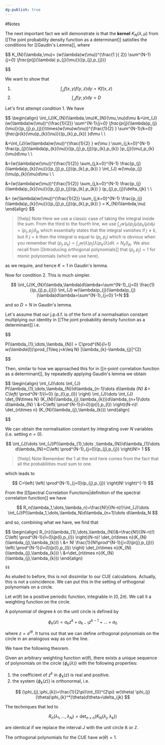 ```yaml
---
dg-publish: true
---
```

#Notes 

The next important fact we will demonstrate is that the **kernel** $K_{N}(\lambda,\mu)$ from [[The joint probability density function as a determinant]] satisfies the conditions for [[Gaudin's Lemma]], where

$$
K_{N}(\lambda,\mu)= (w(\lambda)w(\mu))^{\frac{1 }{ 2}} \sum^{N-1}_{j=0} \frac{p_{j}(\lambda) p_{j}(\mu)}{(p_{j},p_{j})}

$$

We want to show that 

1. $$\int_{J}f(x,y)f(y,z)dy=Kf(x,z)$$
2. $$\int_{J}f(y,y)dy=D$$

Let's first attempt condition 1. We have

$$
\begin{align}
\int_{J}K_{N}(\lambda,\mu)K_{N}(\mu,\nu)d\mu &=\int_{J}(w(\lambda)w(\mu))^{\frac{1}{2}} \sum^{N-1}_{j=0} \frac{p_{j}(\lambda)p_{j}(\mu)}{(p_{j},p_{j})}\times(w(\mu)w(\nu))^{\frac{1}{2} } \sum^{N-1}_{k=0} \frac{p_{k}(\mu)p_{k}(\nu)}{(p_{k},p_{k}) }d\mu \\ \\

&=\int_{J}(w(\lambda)w(\nu))^{\frac{1}{2} } w(\mu ) \sum_{j,k=0}^{N-1} \frac{p_{j}(\lambda)p_{k}(\nu)}{(p_{j},p_{j})(p_{k},p_{k}) }p_{j}(\mu),p_{k}(\mu)d\mu \\ \\

&=(w(\lambda)w(\mu))^{\frac{1}{2}} \sum_{j,k=0}^{N-1} \frac{p_{j}(\lambda)p_{k}(\nu)}{(p_{j},p_{j})(p_{k},p_{k}) } \int_{J} w(\mu)p_{j}(\mu)p_{k}(\mu)d\mu \\ \\

&=(w(\lambda)w(\mu))^{\frac{1}{2}} \sum_{j,k=0}^{N-1} \frac{p_{j}(\lambda)p_{k}(\nu)}{(p_{j},p_{j})(p_{k},p_{k}) } (p_{j},p_{j})\delta_{jk} \\ \\

&= (w(\lambda)w(\mu))^{\frac{1}{2}} \sum_{j,k=0}^{N-1} \frac{p_{j}(\lambda)p_{k}(\nu)}{(p_{j},p_{j})(p_{k},p_{k}) } = K_{N}(\lambda,\nu)
\end{align}
$$

> [!help] Note
> Here we use a classic case of taking the integral inside the sum. From the third to the fourth line, we use $\int_{J}w(\mu)p_{j}(\mu)p_{k}(\mu)d\mu=(p_{j},p_{j})\delta _{jk}$ which essentially states that the integral vanishes if $j \neq k$, but if $j=k$ then the integral is equal to $(p_{j}, p_{j})$ which is obvious when you remember that $(p_{j}, p_{k})=\int _{J} w(\lambda)p_{j}(\lambda)p_{k}(\lambda)d\lambda=N_{k} \delta_{jk}$. We also recall from [[Introducing orthogonal polynomials]] that $(p_{j},p_{j})=1$ for monic polynomials (which we use here).


as we require, and hence $K=1$ in Gaudin's lemma.

Now for condition 2. This is much simpler.

$$
\int_{J}K_{N}(\lambda,\lambda)d\lambda=\sum^{N-1}_{j=0} \frac{1}{(p_{j},p_{j})} \int_{J} w(\lambda)p_{j}(\lambda)p_{j}(\lambda)d\lambda=\sum^{N-1}_{j=0} 1=N
$$

and so $D=N$ in Gaudin's lemma. 

Let's assume that our j.p.d.f. is of the form of a normalisation constant multiplying our identity in [[The joint probability density function as a determinant]] i.e.

$$

P(\lambda_{1},\dots,\lambda_{N}) = C\prod^{N}_{l=1} w(\lambda_{l})\prod_{1\leq j<k\leq N} |\lambda_{k}-\lambda_{j}|^{2}

$$

Then, similar to how we approached this for in [[n-point correlation function as a determinant]], by repeatedly applying Gaudin's lemma we obtain 

$$
\begin{align}
\int_{J}\dots \int_{J} P(\lambda_{1},\dots,\lambda_{N})d\lambda_{n-1}\dots d\lambda _{N} &= C\left( \prod^{N-1}_{l=0} (p_{l},p_{l}) \right) \int_{J}\dots \int_{J} \det_{N\times N} (K_{N}(\lambda_{j},\lambda_{k}))d\lambda_{n+1}\dots d\lambda_{N} \\
&=C\left( \prod^{N-1}_{l=0}(p_{l},p_{l}) \right)(N-n)! \det_{n\times n} (K_{N}(\lambda_{j},\lambda_{k}))
\end{align}

$$

We can obtain the normalisation constant by integrating over $N$ variables (i.e. setting $n=0$).

$$
\int_{J}\dots \int_{J}P(\lambda_{1},\dots ,\lambda_{N})d\lambda_{1}\dots d\lambda_{N}=C\left( \prod^{N-1}_{j=0}(p_{j},p_{j}) \right)N!= 1
$$

> [!help] Note
> Remember the 1 at the end here comes from the fact that all the probabilities must sum to one.


which leads to 

$$
C=\left( \left( \prod^{N-1}_{j=0}(p_{j},p_{j}) \right)N! \right)^{-1}
$$

From the [[Spectral Correlation Functions|definition of the spectral correlation function]] we have 

$$
R_n(\lambda_1,\dots,\lambda_n)=\frac{N!}{(N-n)!}\int_{J}\dots \int_{J}P(\lambda_1,\dots,\lambda_N)d\lambda_{n+1}\dots d\lambda_N
$$

and so, combining what we have, we find that 

$$
\begin{align}
R_{n}(\lambda_{1},\dots,\lambda_{N})&=\frac{N!}{(N-n)!} C\left( \prod^{N-1}_{l=0}(p_{l},p_{l}) \right)(N-n)! \det_{n\times n}(K_{N}(\lambda_{j},\lambda_{k})) \\
&= N! \frac{1}{N!\prod^{N-1}_{j=0}(p_{j},p_{j})} \left( \prod^{N-1}_{l=0}(p_{l},p_{l}) \right) \det_{n\times n}(K_{N}(\lambda_{j},\lambda_{k})) \\
&=\det_{n\times n}(K_{N}(\lambda_{j},\lambda_{k}))
\end{align}

	$$

As eluded to before, this is not dissimilar to our CUE calculations. Actually, this is not a coincidence. We can put this in the setting of orthogonal polynomials on a circle. 

Let $w(\theta)$ be a positive periodic function, integrable in $[0,2\pi)$. We call it a weighting function on the circle. 

A polynomial of degree $k$ on the unit circle is defined by 

$$
\phi_{k}(z)=a_{k}z^k+a_{k-1}z^{k-1}+\dots+a_{0}
$$

where $z=e^{i\theta}$. It turns out that we can define orthogonal polynomials on the circle in an analogous way as on the line. 

We have the following theorem. 

Given an arbitrary weighting function $w(\theta)$, there exists a unique sequence of polynomials on the circle $\{\phi_{k}(\lambda)\}$ with the following properties:
1. the coefficient of $z^k$ in $\phi_{k}(z)$ is real and positive. 
2. the system $\{\phi_{k}(z)\}$ is orthonormal, i.e. 

$$
(\phi_{j},\phi_{k})=\frac{1}{2\pi}\int_{0}^{2\pi} w(\theta) \phi_{j}(\theta)\phi_{k}^*(\theta)d\theta=\delta_{jk}
$$

The techniques that led to 

$$
R_{n}(\lambda_{1},\dots,\lambda_{N})=\det_{n\times n}(K_{N}(\lambda_{j},\lambda_{k}))
$$

are identical if we replace the interval $J$ with the unit circle $\mathbb{R}$ or $\mathbb{Z}$.

The orthogonal polynomials for the CUE have $w(\theta)=1$.